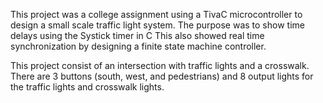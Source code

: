 This project was a college assignment using a TivaC microcontroller to design a small scale traffic light system.
The purpose was to show time delays using the Systick timer in C
This also showed real time synchronization by designing a finite state machine controller.

This project consist of an intersection with traffic lights and a crosswalk.
There are 3 buttons (south, west, and pedestrians) and 8 output lights for the traffic lights and crosswalk lights.
